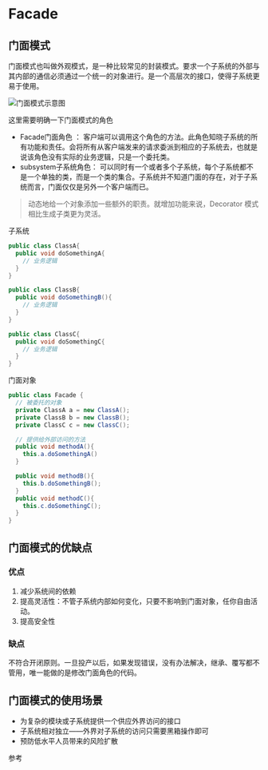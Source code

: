 # Facade

## 门面模式
门面模式也叫做外观模式，是一种比较常见的封装模式。要求一个子系统的外部与其内部的通信必须通过一个统一的对象进行。是一个高层次的接口，使得子系统更易于使用。

![门面模式示意图](https://ws2.sinaimg.cn/large/006tKfTcgy1ftj3h9nxxcj30eo0fgmz0.jpg)

这里需要明确一下门面模式的角色
* Facade门面角色 ： 客户端可以调用这个角色的方法。此角色知晓子系统的所有功能和责任。会将所有从客户端发来的请求委派到相应的子系统去，也就是说该角色没有实际的业务逻辑，只是一个委托类。
* subsystem子系统角色： 可以同时有一个或者多个子系统，每个子系统都不是一个单独的类，而是一个类的集合。子系统并不知道门面的存在，对于子系统而言，门面仅仅是另外一个客户端而已。

> 动态地给一个对象添加一些额外的职责。就增加功能来说，Decorator 模式相比生成子类更为灵活。

子系统
```java
public class ClassA{
  public void doSomethingA{
    // 业务逻辑
  }
}

public class ClassB{
  public void doSomethingB(){
    // 业务逻辑
  }
}

public class ClassC{
  public void doSomethingC{
    // 业务逻辑
  }
}
```
门面对象
```JAVA
public class Facade {
  // 被委托的对象
  private ClassA a = new ClassA();
  private ClassB b = new ClassB();
  private ClassC c = new ClassC();

  // 提供给外部访问的方法
  public void methodA(){
    this.a.doSomethingA()
  }

  public void methodB(){
    this.b.doSomethingB();
  }
  public void methodC(){
    this.c.doSomethingC();
  }
}
```
## 门面模式的优缺点
### 优点
1. 减少系统间的依赖
2. 提高灵活性：不管子系统内部如何变化，只要不影响到门面对象，任你自由活动。
3. 提高安全性

### 缺点
不符合开闭原则。一旦投产以后，如果发现错误，没有办法解决，继承、覆写都不管用，唯一能做的是修改门面角色的代码。

## 门面模式的使用场景
* 为复杂的模块或子系统提供一个供应外界访问的接口
* 子系统相对独立——外界对子系统的访问只需要黑箱操作即可
* 预防低水平人员带来的风险扩散



参考
